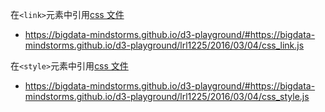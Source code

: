 在`<link>`元素中引用[css 文件](background.css)
- https://bigdata-mindstorms.github.io/d3-playground/#https://bigdata-mindstorms.github.io/d3-playground/lrl1225/2016/03/04/css_link.js

在`<style>`元素中引用[css 文件](background.css)
- https://bigdata-mindstorms.github.io/d3-playground/#https://bigdata-mindstorms.github.io/d3-playground/lrl1225/2016/03/04/css_style.js
